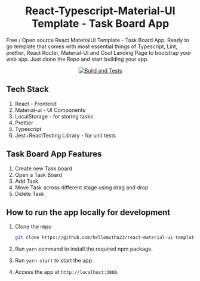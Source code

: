 
<h1 align="center">React-Typescript-Material-UI Template - Task Board App</h1>

Free / Open source React MaterialUI Template - Task Board App. Ready to go template that comes with most essential things of Typescript, Lint, prettier, React Router, Material-UI and Cool Landing Page to bootstrap your web app. Just clone the Repo and start building your app.

<div align="center">
  
[![Build and Tests](https://github.com/hellomuthu23/react-material-ui-template/actions/workflows/build-and-tests.yml/badge.svg)](https://github.com/hellomuthu23/react-material-ui-template/actions/workflows/build-and-tests.yml)

</div>

## Tech Stack

1. React - Frontend
2. Material-ui - UI Components
3. LocalStorage - for storing tasks
4. Prettier
5. Typescript
6. Jest+ReactTesting Library - for unit tests

## Task Board App Features

1. Create new Task board
2. Open a Task Board
3. Add Task
4. Move Task across different stage using drag and drop
5. Delete Task

## How to run the app locally for development

1. Clone the repo

    ```bash
    git clone https://github.com/hellomuthu23/react-material-ui-template.git
    ```

2. Run `yarn` command to install the required npm package.
3. Run `yarn start` to start the app.
4. Access the app at `http://localhost:3000`.
